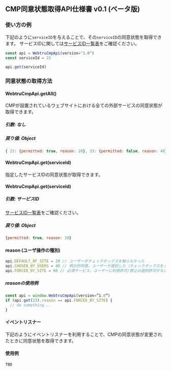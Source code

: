 ## CMP同意状態取得API仕様書 v0.1 (ベータ版)

### 使い方の例

下記のように`serviceID`を与えることで、その`serviceID`の同意状態を取得できます。
サービスIDに関しては[サービスID一覧表](https://docs.google.com/spreadsheets/d/1z_80EI7lN1xcmuCcfgz2EVR3oxGzvcUTEpSks7hsZfI/edit)をご確認ください。

```javascript
const api = WebtruCmpApi(version="1.0")  
const serviceId = 23

api.get(serviceId)
```

### 同意状態の取得方法

#### WebtruCmpApi.getAll()

CMPが設置されているウェブサイトにおける全ての外部サービスの同意状態が取得できます。

##### 引数: なし

##### 戻り値: Object
```javascript
{ 22: {permitted: true, reason: 20}, 33: {permitted: false, reason: 40}, ...}
```

#### WebtruCmpApi.get(serviceId)

指定したサービスIDの同意状態が取得できます。

#### WebtruCmpApi.get(serviceId)

##### 引数: サービスID

[サービスID一覧表](https://docs.google.com/spreadsheets/d/1z_80EI7lN1xcmuCcfgz2EVR3oxGzvcUTEpSks7hsZfI/edit)をご確認ください。

##### 戻り値: Object
```javascript
{permitted: true, reason: 20}
```

#### reason (ユーザ操作の種別)
```javascript
api.DEFAULT_OF_SITE = 20 // ユーザーがチェックボックスを触らなかった
api.CHOSEN_BY_USERS = 40 // 明示的同意。ユーザーが選択した（チェックボックスをクリックして on/off を変えた）
api.FORCED_BY_SITE = 60 // 必須サービス。ユーザーに利用許可/禁止の選択許可がないサービス
```

##### reasonの使用例

```javascript
const api = window.WebtruCmpApi(version=”1.0”)
if (api.get(23).reason == api.FORCED_BY_SITE) {
  // do something...
}
```

#### イベントリスナー

下記のようにイベントリスナーを利用することで、CMPの同意状態が変更されたときに同意状態を取得できます。

#### 使用例

```javascript
TBD
```


